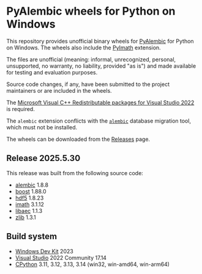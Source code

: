 # PyAlembic wheels for Python on Windows

This repository provides unofficial binary wheels for [PyAlembic](https://github.com/alembic/alembic) for Python on Windows. The wheels also include the [PyImath](https://github.com/AcademySoftwareFoundation/Imath) extension.

The files are unofficial (meaning: informal, unrecognized, personal, unsupported, no warranty, no liability, provided "as is") and made available for testing and evaluation purposes.

Source code changes, if any, have been submitted to the project maintainers or are included in the wheels.

The [Microsoft Visual C++ Redistributable packages for Visual Studio 2022](https://learn.microsoft.com/en-us/cpp/windows/latest-supported-vc-redist?view=msvc-170) is required.

The ``alembic`` extension conflicts with the [``alembic``](https://pypi.org/project/alembic/) database migration tool, which must not be installed.

The wheels can be downloaded from the [Releases](https://github.com/cgohlke/pyalembic-wheels/releases) page.

## Release 2025.5.30

This release was built from the following source code:

- [alembic](https://github.com/alembic/alembic) 1.8.8
- [boost](https://www.boost.org/users/download/) 1.88.0
- [hdf5](https://support.hdfgroup.org/ftp/HDF5/releases/hdf5-1.8/hdf5-1.8.23/src/hdf5-1.8.23.zip) 1.8.23
- [imath](https://github.com/AcademySoftwareFoundation/Imath) 3.1.12
- [libaec](https://gitlab.dkrz.de/k202009/libaec) 1.1.3
- [zlib](https://github.com/madler/zlib) 1.3.1

## Build system

- [Windows Dev Kit](https://learn.microsoft.com/en-us/windows/arm/dev-kit/) 2023
- [Visual Studio](https://visualstudio.microsoft.com/vs/community/) 2022 Community 17.14
- [CPython](https://www.python.org/downloads/windows/) 3.11, 3.12, 3.13, 3.14 (win32, win-amd64, win-arm64)
